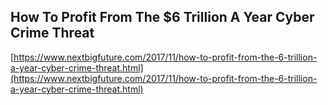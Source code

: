 ## How To Profit From The $6 Trillion A Year Cyber Crime Threat
  
  [https://www.nextbigfuture.com/2017/11/how-to-profit-from-the-6-trillion-a-year-cyber-crime-threat.html](https://www.nextbigfuture.com/2017/11/how-to-profit-from-the-6-trillion-a-year-cyber-crime-threat.html)
